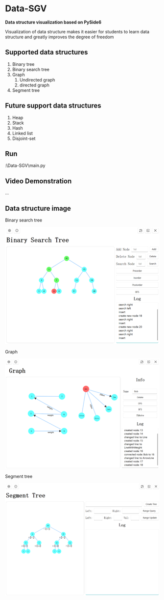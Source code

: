 # 								Data-SGV

**Data structure visualization based on PySide6**

Visualization of data structure makes it easier for students to learn data structure and greatly improves the degree of freedom



## Supported data structures

1. Binary tree
2. Binary search tree
3. Graph
   1. Undirected graph
   2. directed graph
4. Segment tree



## Future support data structures

1. Heap
2. Stack
3. Hash
4. Linked list
5. Disjoint-set

## Run

:\Data-SGV\main.py



## Video Demonstration

...



## Data structure image

Binary search tree

![binary_tree](.\images\readme\binary_tree.png)

Graph

![graph](.\images\readme\graph.png)

Segment tree

![segment_tree](./images/readme/segment_tree.png)
